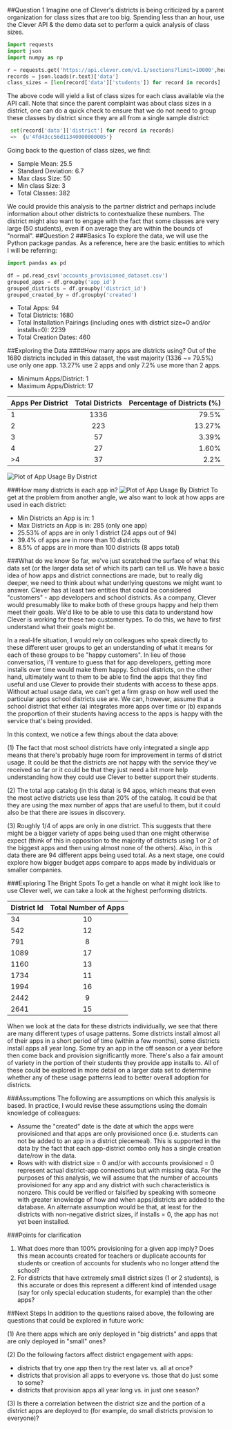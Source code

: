##Question 1
Imagine one of Clever's districts is being criticized by a parent organization for class sizes that are too big. Spending less than an hour, use the Clever API & the demo data set to perform a quick analysis of class sizes.


```python
import requests
import json
import numpy as np

r = requests.get('https://api.clever.com/v1.1/sections?limit=10000',headers={'Authorization':'Bearer DEMO_TOKEN'})
records = json.loads(r.text)['data']
class_sizes = [len(record['data']['students']) for record in records]
```
The above code will yield a list of class sizes for each class available via the API call. Note that since the parent complaint was about class sizes in a district, one can do a quick check to ensure that we do not need to group these classes by district since they are all from a single sample district:
```python
 set(record['data']['district'] for record in records)
 =>  {u'4fd43cc56d11340000000005'}
```
Going back to the question of class sizes, we find:
* Sample Mean: 25.5
* Standard Deviation: 6.7
* Max class Size: 50
* Min class Size: 3
* Total Classes: 382

We could provide this analysis to the partner district and perhaps include information about other districts to contextualize these numbers. The district might also want to engage with the fact that some classes are very large (50 students), even if on average they are within the bounds of "normal".
##Question 2
###Basics
To explore the data, we will use the Python package pandas. As a reference, here are the basic entities to which I will be referring:
```python
import pandas as pd

df = pd.read_csv('accounts_provisioned_dataset.csv')
grouped_apps = df.groupby('app_id')
grouped_districts = df.groupby('district_id')
grouped_created_by = df.groupby('created')
```
* Total Apps: 94
* Total Districts: 1680
* Total Installation Pairings (including ones with district size=0 and/or installs=0): 2239
* Total Creation Dates: 460

##Exploring the Data
####How many apps are districts using?
Out of the 1680 districts included in this dataset, the vast majority (1336 ~= 79.5%) use only one app. 13.27% use 2 apps and only 7.2% use more than 2 apps.  
* Minimum Apps/District: 1
* Maximum Apps/District: 17

| Apps Per District  | Total Districts   | Percentage of Districts (%)  |
| ------------- |:-------------:| -----:|
| 1      | 1336 | 79.5% |
|2      | 223      |   13.27% |
| 3      |   57| 3.39%|
| 4      | 27| 1.60% |
| >4 | 37      |   2.2% |

![Plot of App Usage By District](https://raw.github.com/margo-K/clever-assn/master/app_usage_per_district.png) 

###How many districts is each app in?
![Plot of App Usage By District](https://raw.github.com/margo-K/clever-assn/master/district_per_app.png)
To get at the problem from another angle, we also want to look at how apps are used in each district:
* Min Districts an App is in: 1
* Max Districts an App is in: 285 (only one app)
* 25.53% of apps are in only 1 district (24 apps out of 94)
* 39.4% of apps are in more than 10 districts
* 8.5% of apps are in more than 100 districts (8 apps total)

###What do we know
So far, we've just scratched the surface of what this data set (or the larger data set of which its part) can tell us. We have a basic idea of how apps and district connections are made, but to really dig deeper, we need to think about what underlying questons we might want to answer. Clever has at least two entities that could be considered "customers" - app developers and school districts. As a company, Clever would presumably like to make both of these groups happy and help them meet their goals. We'd like to be able to use this data to understand how Clever is working for these two customer types. To do this, we have to first understand what their goals might be.

In a real-life situation, I would rely on colleagues who speak directly to these different user groups to get an understanding of what it means for each of these groups to be "happy customers". In lieu of those conversatios, I'll venture to guess that for app developers, getting more installs over time would make them happy. School districts, on the other hand, ultimately want to them to be able to find the apps that they find useful and use Clever to provide their students with access to these apps. Without actual usage data, we can't get a firm grasp on how well used the particular apps school districts use are. We can, however, assume that a school district that either (a) integrates more apps over time or (b) expands the proportion of their students having access to the apps is happy with the service that's being provided.

In this context, we notice a few things about the data above:

(1) The fact that most school districts have only integrated a single app means that there's probably huge room for improvement in terms of district usage. It could be that the districts are not happy with the service they've received so far or it could be that they just need a bit more help understanding how they could use Clever to better support their students.

(2) The total app catalog (in this data) is 94 apps, which means that even the most active districts use less than 20% of the catalog. It could be that they are using the max number of apps that are useful to them, but it could also be that there are issues in discovery.

(3) Roughly 1/4 of apps are only in one district. This suggests that there might be a bigger variety of apps being used than one might otherwise expect (think of this in opposition to the majority of districts using 1 or 2 of the biggest apps and then using almost none of the others). Also, in this data there are 94 different apps being used total. As a next stage, one could explore how bigger budget apps compare to apps made by individuals or smaller companies.

###Exploring The Bright Spots
To get a handle on what it might look like to use Clever well, we can take a look at the highest performing districts.

| District Id | Total Number of Apps |
| -------- |:----------:|
| 34 | 10 |
| 542 | 12 |
| 791 | 8 |
| 1089 | 17 |
| 1160 | 13 |
| 1734 | 11 |
| 1994 | 16 |
| 2442 | 9 | 
| 2641 | 15 |

When we look at the data for these districts individually, we see that there are many different types of usage patterns. Some districts install almost all of their apps in a short period of time (within a few months), some districts install apps all year long. Some try an app in the off season or a year before then come back and provision significantly more. There's also a fair amount of variety in the portion of their students they provide app installs to. All of these could be explored in more detail on a larger data set to determine whether any of these usage patterns lead to better overall adoption for districts.

###Assumptions
The following are assumptions on which this analysis is based. In practice, I would revise these assumptions using the domain knowledge of colleagues:
* Assume the "created" date is the date at which the apps were provisioned and that apps are only provisioned once (i.e. students can not be added to an app in a district piecemeal). This is supported in the data by the fact that each app-district combo only has a single creation date/row in the data.
* Rows with with district size = 0 and/or with accounts provisioned = 0 represent actual district-app connections but with missing data. For the purposes of this analysis, we will assume that the number of accounts provisioned for any app and any district with such characteristics is nonzero. This could be verified or falsified by speaking with someone with greater knowledge of how and when apps/districts are added to the database. An alternate assumption would be that, at least for the districts with non-negative district sizes, if installs = 0, the app has not yet been installed.

###Points for clarification
1. What does more than 100% provisioning for a given app imply? Does this mean accounts created for teachers or duplicate accounts for students or creation of accounts for students who no longer attend the school?
2. For districts that have extremely small district sizes (1 or 2 students), is this accurate or does this represent a different kind of intended usage (say for only special education students, for example) than the other apps?

##Next Steps
In addition to the questions raised above, the following are questions that could be explored in future work:

(1) Are there apps which are only deployed in "big districts" and apps that are only deployed in "small" ones?

(2) Do the following factors affect district engagement with apps:
* districts that try one app then try the rest later vs. all at once?
* districts that provision all apps to everyone vs. those that do just some to some?
* districts that provision apps all year long vs. in just one season?

(3) Is there a correlation between the district size and the portion of a district apps are deployed to (for example, do small districts provision to everyone)?  

